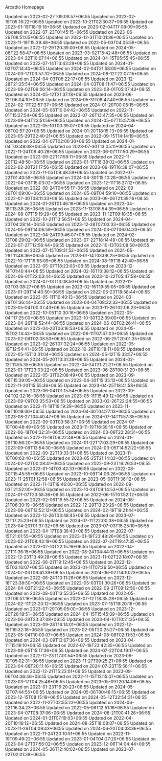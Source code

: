 Arcadio Homepage


Updated on 2023-02-27T09:09:57+06:55
Updated on 2023-02-19T05:16:22+06:55
Updated on 2023-10-21T02:30:37+06:55
Updated on 2023-01-19T18:19:18+06:55
Updated on 2023-02-04T17:08:09+06:55
Updated on 2022-07-23T01:45:15+06:55
Updated on 2023-06-26T08:51:05+06:55
Updated on 2022-12-31T10:01:36+06:55
Updated on 2023-11-19T15:39:48+06:55
Updated on 2022-05-03T04:05:59+06:55
Updated on 2022-12-29T20:39:00+06:55
Updated on 2024-05-06T22:58:47+06:55
Updated on 2023-03-02T15:42:48+06:55
Updated on 2023-04-22T10:07:14+06:55
Updated on 2024-04-15T05:55:45+06:55
Updated on 2022-07-14T13:43:28+06:55
Updated on 2024-01-02T07:14:40+06:55
Updated on 2024-02-04T21:58:00+06:55
Updated on 2024-03-17T03:57:32+06:55
Updated on 2024-08-12T22:07:15+06:55
Updated on 2024-04-03T06:22:17+06:55
Updated on 2023-12-28T21:35:54+06:55
Updated on 2024-04-03T08:11:47+06:55
Updated on 2023-09-02T09:06:14+06:55
Updated on 2023-08-01T05:07:43+06:55
Updated on 2024-05-12T21:37:18+06:55
Updated on 2023-06-12T06:04:10+06:55
Updated on 2024-05-31T08:47:40+06:55
Updated on 2024-02-11T22:57:37+06:55
Updated on 2024-01-20T00:05:15+06:55
Updated on 2024-05-06T10:04:42+06:55
Updated on 2022-11-01T15:27:54+06:55
Updated on 2022-07-26T13:47:35+06:55
Updated on 2023-09-04T23:51:56+06:55
Updated on 2024-05-07T15:57:36+06:55
Updated on 2022-05-10T00:39:07+06:55
Updated on 2024-04-06T02:57:20+06:55
Updated on 2024-01-20T18:15:13+06:55
Updated on 2023-05-29T22:40:21+06:55
Updated on 2022-09-15T14:14:19+06:55
Updated on 2022-04-07T02:00:30+06:55
Updated on 2024-01-04T03:49:08+06:55
Updated on 2023-07-30T13:05:11+06:55
Updated on 2022-11-24T06:40:26+06:55
Updated on 2023-06-07T17:50:29+06:55
Updated on 2023-09-22T17:59:11+06:55
Updated on 2022-11-20T12:48:50+06:55
Updated on 2023-01-17T16:38:02+06:55
Updated on 2023-02-20T21:17:56+06:55
Updated on 2023-09-19T16:38:07+06:55
Updated on 2023-11-05T09:48:59+06:55
Updated on 2022-07-22T01:40:58+06:55
Updated on 2024-04-30T15:10:28+06:55
Updated on 2022-04-03T15:03:02+06:55
Updated on 2023-12-11T18:27:12+06:55
Updated on 2022-08-24T04:55:17+06:55
Updated on 2022-09-26T01:09:00+06:55
Updated on 2024-05-09T04:59:10+06:55
Updated on 2022-07-30T08:11:33+06:55
Updated on 2023-09-06T21:39:16+06:55
Updated on 2024-01-26T01:46:16+06:55
Updated on 2023-04-18T13:38:26+06:55
Updated on 2023-11-13T08:54:39+06:55
Updated on 2024-08-07T15:19:29+06:55
Updated on 2023-11-12T09:18:35+06:55
Updated on 2022-10-21T13:56:51+06:55
Updated on 2024-04-23T04:28:14+06:55
Updated on 2023-12-28T07:03:33+06:55
Updated on 2024-05-09T14:06:59+06:55
Updated on 2024-03-07T06:04:33+06:55
Updated on 2022-04-24T09:46:07+06:55
Updated on 2024-02-13T08:29:02+06:55
Updated on 2023-07-22T18:14:49+06:55
Updated on 2023-07-27T12:56:44+06:55
Updated on 2022-10-13T03:08:50+06:55
Updated on 2022-07-15T09:31:52+06:55
Updated on 2024-05-29T11:46:36+06:55
Updated on 2023-01-14T03:08:25+06:55
Updated on 2022-10-17T19:53:09+06:55
Updated on 2024-08-19T18:42:40+06:55
Updated on 2023-05-07T18:23:03+06:55
Updated on 2023-12-14T01:40:44+06:55
Updated on 2024-02-16T10:38:12+06:55
Updated on 2024-06-01T22:03:44+06:55
Updated on 2023-10-22T05:47:58+06:55
Updated on 2024-07-13T13:08:50+06:55
Updated on 2022-11-03T03:38:27+06:55
Updated on 2023-02-16T19:55:05+06:55
Updated on 2023-01-29T14:40:50+06:55
Updated on 2022-05-23T18:58:44+06:55
Updated on 2023-05-11T10:40:13+06:55
Updated on 2024-03-29T01:36:44+06:55
Updated on 2023-04-04T08:32:33+06:55
Updated on 2023-05-04T00:37:43+06:55
Updated on 2023-11-26T02:06:23+06:55
Updated on 2022-10-05T10:30:16+06:55
Updated on 2022-05-04T17:25:00+06:55
Updated on 2023-10-30T22:39:00+06:55
Updated on 2023-04-26T18:52:44+06:55
Updated on 2024-06-02T02:26:41+06:55
Updated on 2022-04-23T06:16:53+06:55
Updated on 2024-05-15T02:14:43+06:55
Updated on 2022-06-11T07:47:03+06:55
Updated on 2023-02-06T02:08:50+06:55
Updated on 2022-06-25T20:01:35+06:55
Updated on 2023-02-26T07:32:24+06:55
Updated on 2022-05-19T12:54:41+06:55
Updated on 2022-10-26T10:18:11+06:55
Updated on 2022-05-15T13:31:04+06:55
Updated on 2024-05-12T15:33:57+06:55
Updated on 2024-05-20T13:31:38+06:55
Updated on 2024-02-12T11:55:35+06:55
Updated on 2022-04-24T21:22:21+06:55
Updated on 2023-01-17T23:03:22+06:55
Updated on 2023-06-28T00:31:20+06:55
Updated on 2022-05-31T02:08:49+06:55
Updated on 2023-09-06T15:39:05+06:55
Updated on 2022-04-30T15:35:13+06:55
Updated on 2022-11-20T15:55:36+06:55
Updated on 2023-04-25T18:41:58+06:55
Updated on 2023-06-04T01:15:54+06:55
Updated on 2023-09-04T02:32:16+06:55
Updated on 2023-05-11T15:49:12+06:55
Updated on 2023-09-09T03:35:53+06:55
Updated on 2023-02-26T22:24:55+06:55
Updated on 2022-11-18T19:19:29+06:55
Updated on 2023-11-09T10:19:06+06:55
Updated on 2024-04-30T04:27:13+06:55
Updated on 2023-08-27T04:40:47+06:55
Updated on 2024-07-14T11:57:35+06:55
Updated on 2023-09-03T03:58:37+06:55
Updated on 2024-07-10T00:48:49+06:55
Updated on 2023-11-19T16:39:16+06:55
Updated on 2022-06-18T04:32:31+06:55
Updated on 2024-03-09T22:28:31+06:55
Updated on 2022-11-18T06:22:48+06:55
Updated on 2024-01-29T10:56:20+06:55
Updated on 2024-01-22T17:03:29+06:55
Updated on 2023-09-09T13:54:30+06:55
Updated on 2024-03-05T14:52:22+06:55
Updated on 2022-09-22T13:33:31+06:55
Updated on 2023-11-10T00:03:40+06:55
Updated on 2023-05-25T21:14:02+06:55
Updated on 2024-02-02T00:08:41+06:55
Updated on 2022-09-23T16:26:53+06:55
Updated on 2023-01-14T03:42:33+06:55
Updated on 2022-08-30T15:45:55+06:55
Updated on 2023-10-09T14:06:26+06:55
Updated on 2023-11-25T01:12:58+06:55
Updated on 2023-05-08T11:36:12+06:55
Updated on 2022-11-13T19:46:00+06:55
Updated on 2022-09-03T21:52:00+06:55
Updated on 2023-10-24T09:14:53+06:55
Updated on 2024-01-07T23:58:36+06:55
Updated on 2022-06-15T01:52:12+06:55
Updated on 2023-02-06T19:55:12+06:55
Updated on 2024-08-21T06:30:19+06:55
Updated on 2022-12-29T13:23:29+06:55
Updated on 2023-08-06T13:52:12+06:55
Updated on 2024-02-19T19:21:44+06:55
Updated on 2023-12-26T03:48:45+06:55
Updated on 2023-07-12T17:25:23+06:55
Updated on 2024-07-11T22:00:38+06:55
Updated on 2023-04-20T01:37:32+06:55
Updated on 2023-07-03T16:25:10+06:55
Updated on 2023-04-17T08:38:43+06:55
Updated on 2022-07-15T21:01:55+06:55
Updated on 2023-01-19T23:48:26+06:55
Updated on 2023-02-21T08:43:19+06:55
Updated on 2022-07-24T19:47:35+06:55
Updated on 2023-02-10T22:15:16+06:55
Updated on 2022-04-27T11:36:15+06:55
Updated on 2022-08-24T04:44:13+06:55
Updated on 2022-12-23T13:49:28+06:55
Updated on 2023-11-02T22:18:07+06:55
Updated on 2022-06-21T19:12:45+06:55
Updated on 2022-12-15T03:16:07+06:55
Updated on 2023-01-11T07:26:50+06:55
Updated on 2024-07-03T06:41:39+06:55
Updated on 2024-06-02T14:10:23+06:55
Updated on 2022-06-24T10:11:26+06:55
Updated on 2023-12-18T23:38:50+06:55
Updated on 2022-05-03T01:30:26+06:55
Updated on 2024-04-02T21:22:43+06:55
Updated on 2022-09-21T09:12:50+06:55
Updated on 2022-08-03T13:55:35+06:55
Updated on 2022-05-23T06:51:16+06:55
Updated on 2023-07-12T18:35:28+06:55
Updated on 2024-02-11T23:20:12+06:55
Updated on 2023-07-15T19:20:16+06:55
Updated on 2023-07-29T05:05:00+06:55
Updated on 2023-12-20T20:18:51+06:55
Updated on 2024-04-15T15:45:09+06:55
Updated on 2023-06-28T23:37:08+06:55
Updated on 2023-04-10T10:21:35+06:55
Updated on 2023-09-28T16:14:01+06:55
Updated on 2022-12-15T19:32:18+06:55
Updated on 2023-02-05T20:25:27+06:55
Updated on 2023-05-04T10:00:07+06:55
Updated on 2024-08-08T02:11:53+06:55
Updated on 2024-03-09T13:07:36+06:55
Updated on 2023-04-11T15:19:10+06:55
Updated on 2022-07-19T22:42:35+06:55
Updated on 2023-08-05T15:17:36+06:55
Updated on 2024-07-22T04:19:17+06:55
Updated on 2022-12-23T17:01:54+06:55
Updated on 2023-09-10T05:02:31+06:55
Updated on 2023-11-27T09:25:21+06:55
Updated on 2023-04-08T20:11:16+06:55
Updated on 2024-07-23T15:56:11+06:55
Updated on 2022-12-21T15:23:01+06:55
Updated on 2023-09-06T04:36:46+06:55
Updated on 2022-11-15T13:15:07+06:55
Updated on 2023-03-17T04:25:46+06:55
Updated on 2023-05-09T20:14:06+06:55
Updated on 2023-01-23T16:20:23+06:55
Updated on 2024-05-12T07:44:55+06:55
Updated on 2024-05-06T00:48:15+06:55
Updated on 2023-12-15T08:15:19+06:55
Updated on 2024-05-12T22:54:31+06:55
Updated on 2022-11-27T02:55:22+06:55
Updated on 2024-06-22T16:34:23+06:55
Updated on 2022-05-08T12:51:16+06:55
Updated on 2023-04-07T08:37:06+06:55
Updated on 2024-08-21T00:41:26+06:55
Updated on 2024-01-21T07:19:03+06:55
Updated on 2022-04-20T10:16:12+06:55
Updated on 2024-08-25T18:08:07+06:55
Updated on 2023-11-26T04:09:43+06:55
Updated on 2024-06-20T04:08:36+06:55
Updated on 2022-11-24T20:10:51+06:55
Updated on 2022-11-19T09:49:22+06:55
Updated on 2023-01-04T04:27:20+06:55
Updated on 2023-04-27T07:56:02+06:55
Updated on 2023-12-06T14:04:44+06:55
Updated on 2024-05-26T12:40:02+06:55
Updated on 2023-07-22T02:01:38+06:55